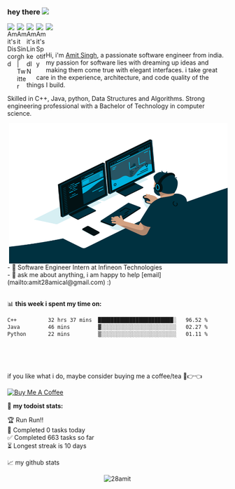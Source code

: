 ### hey there <img src="https://media.giphy.com/media/hvRJCLFzcasrR4ia7z/giphy.gif" width="25px">
<a href="https://discord.gg/8tk7S98r">
  <img align="left" alt="Amit's Discord" width="22px" src="https://raw.githubusercontent.com/peterthehan/peterthehan/master/assets/discord.svg" />
</a>
<a href="https://twitter.com/amitwithglasses">
  <img align="left" alt="Amit Singh | Twitter" width="22px" src="https://raw.githubusercontent.com/peterthehan/peterthehan/master/assets/twitter.svg" />
</a>
<a href="https://www.linkedin.com/in/28amitsingh/">
  <img align="left" alt="Amit's LinkedIN" width="22px" src="https://raw.githubusercontent.com/peterthehan/peterthehan/master/assets/linkedin.svg" />
</a>
<a href="https://open.spotify.com/user/dndi8ugizpmm8nlm2revt29vy">
  <img align="left" alt="Amit's Spotify" width="22px" src="https://raw.githubusercontent.com/peterthehan/peterthehan/master/assets/spotify.svg" />
</a>

![](https://visitor-badge.glitch.me/badge?page_id=28amit.28amit)

<br />

Hi, i'm [Amit Singh](https://abhishknads.me/), a passionate software engineer from india. my passion for software lies with dreaming up ideas and making them come true with elegant interfaces. i take great care in the experience, architecture, and code quality of the things I build.

Skilled in C++, Java, python, Data Structures and Algorithms. Strong engineering professional with a Bachelor of Technology in computer science.


  <img align="right" alt="GIF" src="https://github.com/28amit/28amit/blob/main/code.gif?raw=true" width="500" height="320" />
  
  <br>
- 💼 Software Engineer Intern at Infineon Technologies<br>
- 💬 ask me about anything, i am happy to help [email](mailto:amit28amical@gmail.com) :)
<br>
<br>

📊 **this week i spent my time on:**
<!--START_SECTION:waka-->
```text
C++          32 hrs 37 mins  ████████████████████████░   96.52 % 
Java         46 mins         ▓░░░░░░░░░░░░░░░░░░░░░░░░   02.27 % 
Python       22 mins         ▒░░░░░░░░░░░░░░░░░░░░░░░░   01.11 % 
```
<!--END_SECTION:waka-->
<br>
<br>
<br>

if you like what i do, maybe consider buying me a coffee/tea 🥺👉👈

<a href="https://www.buymeacoffee.com/28amit" target="_blank"><img src="https://cdn.buymeacoffee.com/buttons/v2/default-red.png" alt="Buy Me A Coffee" width="150" ></a>

🚧 **my todoist stats:**
<!-- TODO-IST:START -->
🏆  Run Run!!           
🌸  Completed 0 tasks today           
✅  Completed 663 tasks so far           
⏳  Longest streak is 10 days
<!-- TODO-IST:END -->


📈 my github stats

<p align="center"> <img src="https://github-readme-stats.vercel.app/api?username=28amit&show_icons=true&theme=gotham" alt="28amit" />

